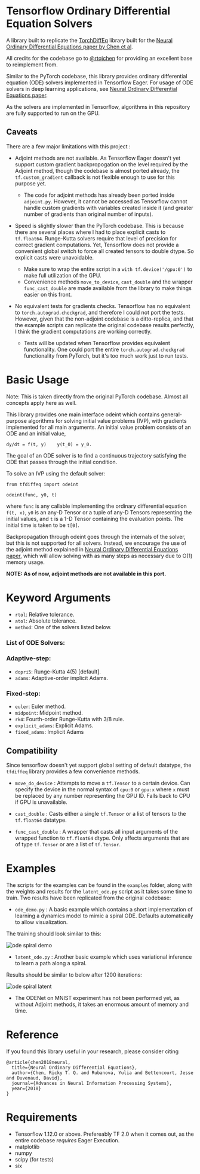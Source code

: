 # Tensorflow Ordinary Differential Equation Solvers

A library built to replicate the [TorchDiffEq](https://github.com/rtqichen/torchdiffeq) library built for the [Neural Ordinary Differential Equations paper by Chen et al](https://arxiv.org/abs/1806.07366).

All credits for the codebase go to [@rtqichen](https://github.com/rtqichen) for providing an excellent base to reimplement from.

Similar to the PyTorch codebase, this library provides ordinary differential equation (ODE) solvers implemented in Tensorflow Eager. For usage of ODE solvers in deep learning applications, see [Neural Ordinary Differential Equations paper](https://arxiv.org/abs/1806.07366).

As the solvers are implemented in Tensorflow, algorithms in this repository are fully supported to run on the GPU.

## Caveats

There are a few major limitations with this project : 

- Adjoint methods are not available. As Tensorflow Eager doesn't yet support custom gradient backpropogation on the level required by the Adjoint method, though the codebase is almost ported already, the `tf.custom_gradient` callback is not flexible enough to use for this purpose yet.
  - The code for adjoint methods has already been ported inside `adjoint.py`. However, it cannot be accessed as Tensorflow cannot handle custom gradients with variables created inside it (and greater number of gradients than original number of inputs).

- Speed is slightly slower than the PyTorch codebase. This is because there are several places where I had to place explicit casts to `tf.float64`. Runge-Kutta solvers require that level of precision for correct gradient computations. Yet, Tensorflow does not provide a convenient global switch to force all created tensors to double dtype. So explicit casts were unavoidable. 
  - Make sure to wrap the entire script in a `with tf.device('/gpu:0')` to make full utilization of the GPU.
  - Convenience methods `move_to_device`, `cast_double` and the wrapper `func_cast_double` are made available from the library to make things easier on this front.
  
- No equivalent tests for gradients checks. Tensorflow has no equivalent to `torch.autograd.checkgrad`, and therefore I could not port the tests. However, given that the non-adjoint codebase is a ditto-replica, and that the example scripts can replicate the original codebase results perfectly, I think the gradient computations are working correctly.
  - Tests will be updated when Tensorflow provides equivalent functionality. One could port the entire `torch.autograd.checkgrad` functionality from PyTorch, but it's too much work just to run tests.
  
# Basic Usage

Note: This is taken directly from the original PyTorch codebase. Almost all concepts apply here as well.

This library provides one main interface odeint which contains general-purpose algorithms for solving initial value problems (IVP), with gradients implemented for all main arguments. An initial value problem consists of an ODE and an initial value,

```
dy/dt = f(t, y)    y(t_0) = y_0.
```

The goal of an ODE solver is to find a continuous trajectory satisfying the ODE that passes through the initial condition.

To solve an IVP using the default solver:

```
from tfdiffeq import odeint

odeint(func, y0, t)
```

where `func` is any callable implementing the ordinary differential equation `f(t, x)`, `y0` is an any-D Tensor or a tuple of any-D Tensors representing the initial values, and `t` is a 1-D Tensor containing the evaluation points. The initial time is taken to be `t[0]`.

Backpropagation through odeint goes through the internals of the solver, but this is not supported for all solvers. Instead, we encourage the use of the adjoint method explained in [Neural Ordinary Differential Equations paper](https://arxiv.org/abs/1806.07366), which will allow solving with as many steps as necessary due to O(1) memory usage.

**NOTE: As of now, adjoint methods are not available in this port.**

# Keyword Arguments

- `rtol`: Relative tolerance.
- `atol`: Absolute tolerance.
- `method`: One of the solvers listed below.

### List of ODE Solvers:

### Adaptive-step:

 - `dopri5`: Runge-Kutta 4(5) [default].
 - `adams`: Adaptive-order implicit Adams.

### Fixed-step:

 - `euler`: Euler method.
 - `midpoint`: Midpoint method.
 - `rk4`: Fourth-order Runge-Kutta with 3/8 rule.
 - `explicit_adams`: Explicit Adams.
 - `fixed_adams`: Implicit Adams

## Compatibility

Since tensorflow doesn't yet support global setting of default datatype, the `tfdiffeq` library provides a few convenience methods.

- `move_do_device` : Attempts to move a `tf.Tensor` to a certain device. Can specify the device in the normal syntax of `cpu:0` or `gpu:x` where `x` must be replaced by any number representing the GPU ID. Falls back to CPU if GPU is unavailable.

- `cast_double` : Casts either a single `tf.Tensor` or a list of tensors to the `tf.float64` datatype.

- `func_cast_double` : A wrapper that casts all input arguments of the wrapped function to `tf.float64` dtype. Only affects arguments that are of type `tf.Tensor` or are a list of `tf.Tensor`.

# Examples

The scripts for the examples can be found in the `examples` folder, along with the weights and results for the `latent_ode.py` script as it takes some time to train. Two results have been replicated from the original codebase:

 - `ode_demo.py` : A basic example which contains a short implementation of learning a dynamics model to mimic a spiral ODE. Defaults automatically to allow visualization.
 
 The training should look similar to this:
 
![ode spiral demo](https://github.com/titu1994/tfdiffeq/blob/master/examples/demo1.gif?raw=true)

 - `latent_ode.py` : Another basic example which uses variational inference to learn a path along a spiral. 
 
 Results should be similar to below after 1200 iterations:
 
 ![ode spiral latent](https://github.com/titu1994/tfdiffeq/blob/master/examples/vis.png?raw=true)
 
 - The ODENet on MNIST experiment has not been performed yet, as without Adjoint methods, it takes an enormous amount of memory and time.
 
# Reference
If you found this library useful in your research, please consider citing

```
@article{chen2018neural,
  title={Neural Ordinary Differential Equations},
  author={Chen, Ricky T. Q. and Rubanova, Yulia and Bettencourt, Jesse and Duvenaud, David},
  journal={Advances in Neural Information Processing Systems},
  year={2018}
}
```
 
# Requirements
 
 - Tensorflow 1.12.0 or above. Prefereably TF 2.0 when it comes out, as the entire codebase *requires* Eager Execution.
 - matplotlib
 - numpy
 - scipy (for tests)
 - six
 
 
